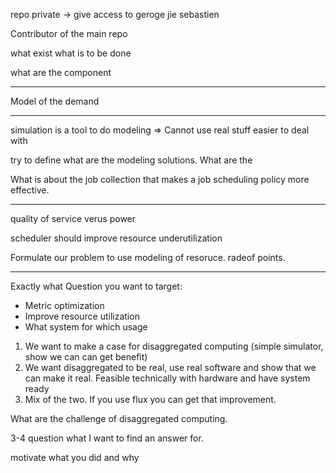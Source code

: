
repo private -> give access to geroge jie sebastien

Contributor of the main repo

what exist
what is to be done

what are the component

---
Model of the demand

---

simulation is a tool to do modeling
=>
Cannot use real stuff
easier to deal with

try to define what are the modeling solutions. 
What are the

What is about the job collection that makes a job scheduling policy more effective.

---
quality of service verus power

scheduler should improve resource underutilization

Formulate our problem to use modeling of resoruce. radeof points.


---

Exactly what Question you want to target:

- Metric optimization
- Improve resource utilization
- What system for which usage

1. We want to make a case for disaggregated computing (simple simulator, show we can can get benefit)
2. We want disaggregated to be real, use real software and show that we can make it real. Feasible technically with hardware and have system ready
3. Mix of the two. If you use flux you can get that improvement.

What are the challenge of disaggregated computing.

3-4 question what I want to find an answer for.

motivate what you did and why